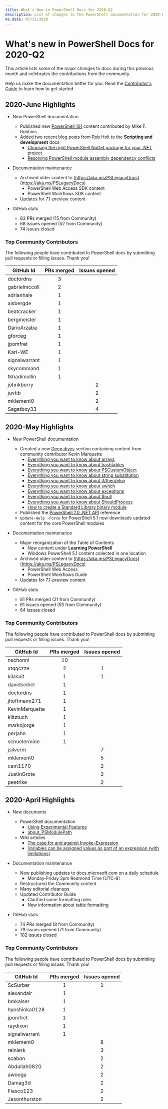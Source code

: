 ```yaml
---
title: What's New in PowerShell Docs for 2020-Q2
description: List of changes to the PowerShell documentation for 2020-Q2
ms.date: 07/31/2020
---
```


# What's new in PowerShell Docs for 2020-Q2

This article lists some of the major changes to docs during this previous month and celebrates the
contributions from the community.

Help us make the documentation better for you. Read the [Contributor's Guide][contrib] to learn how
to get started.

## 2020-June Highlights

- New PowerShell documentation
  - Published new [PowerShell 101](../learn/ps101/00-introduction.md) content contributed by Mike F.
    Robbins
  - Added two recent blog posts from Rob Holt to the **Scripting and development** docs
    - [Choosing the right PowerShell NuGet package for your .NET project](/powershell/scripting/dev-cross-plat/choosing-the-right-nuget-package)
    - [Resolving PowerShell module assembly dependency conflicts](/powershell/scripting/dev-cross-plat/resolving-dependency-conflicts)
- Documentation maintenance
  - Archived older content to [https://aka.ms/PSLegacyDocs](https://aka.ms/PSLegacyDocs)
    - PowerShell Web Access SDK content
    - PowerShell Workflows SDK content
  - Updates for 7.1-preview content

- GitHub stats
  - 83 PRs merged (15 from Community)
  - 68 issues opened (52 from Community)
  - 74 issues closed

### Top Community Contributors

The following people have contributed to PowerShell docs by submitting pull requests or filling
issues. Thank you!

|   GitHub Id   | PRs merged | Issues opened |
| ------------- | :--------: | :-----------: |
| doctordns     |     3      |               |
| gabrielmccoll |     2      |               |
| adrianhale    |     1      |               |
| aisbergde     |     1      |               |
| beatcracker   |     1      |               |
| bergmeister   |     1      |               |
| DarioArzaba   |     1      |               |
| gforceg       |     1      |               |
| jpomfret      |     1      |               |
| Karl-WE       |     1      |               |
| signalwarrant |     1      |               |
| skycommand    |     1      |               |
| tkhadimullin  |     1      |               |
| johnkberry    |            |       2       |
| juvtib        |            |       2       |
| mklement0     |            |       2       |
| Sagatboy33    |            |       4       |

## 2020-May Highlights

- New PowerShell documentation
  - Created a new [Deep dives](../learn/deep-dives/overview.md) section containing content from
    community contributor Kevin Marquette
    - [Everything you want to know about arrays](../learn/deep-dives/everything-about-arrays.md)
    - [Everything you want to know about hashtables](../learn/deep-dives/everything-about-hashtable.md)
    - [Everything you want to know about PSCustomObject](../learn/deep-dives/everything-about-pscustomobject.md)
    - [Everything you want to know about string substitution](../learn/deep-dives/everything-about-string-substitutions.md)
    - [Everything you want to know about if/then/else](../learn/deep-dives/everything-about-if.md)
    - [Everything you want to know about switch](../learn/deep-dives/everything-about-switch.md)
    - [Everything you want to know about exceptions](../learn/deep-dives/everything-about-exceptions.md)
    - [Everything you want to know about $null](../learn/deep-dives/everything-about-null.md)
    - [Everything you want to know about ShouldProcess](../learn/deep-dives/everything-about-shouldprocess.md)
    - [How to create a Standard Library binary module](../dev-cross-plat/create-standard-library-binary-module.md)
  - Published the [PowerShell 7.0 .NET API](/dotnet/api/?view=powershellsdk-7.0.0)
    reference
  - `Update-Help -Force` for PowerShell 5.1 now downloads updated content for the core PowerShell
    modules
- Documentation maintenance
  - Major reorganization of the Table of Contents
    - New content under **Learning PowerShell**
    - Windows PowerShell 5.1 content collected in one location
  - Archived older content to [https://aka.ms/PSLegacyDocs](https://aka.ms/PSLegacyDocs)
    - PowerShell Web Access
    - PowerShell Workflows Guide
  - Updates for 7.1-preview content

- GitHub stats
  - 81 PRs merged (21 from Community)
  - 61 issues opened (53 from Community)
  - 64 issues closed

### Top Community Contributors

The following people have contributed to PowerShell docs by submitting pull requests or filling
issues. Thank you!

|   GitHub Id    | PRs merged | Issues opened |
| -------------- | :--------: | :-----------: |
| nschonni       |     10     |               |
| xtqqczze       |     2      |       1       |
| kilasuit       |     1      |       1       |
| davidseibel    |     1      |               |
| doctordns      |     1      |               |
| jhoffmann271   |     1      |               |
| KevinMarquette |     1      |               |
| klitztuch      |     1      |               |
| markojorge     |     1      |               |
| perjahn        |     1      |               |
| schuelermine   |     1      |               |
| jsilverm       |            |       7       |
| mklement0      |            |       5       |
| cam1170        |            |       2       |
| JustinGrote    |            |       2       |
| peetrike       |            |       2       |

## 2020-April Highlights

- New documents
  - PowerShell documentation
    - [Using Experimental Features](/powershell/scripting/whats-new/experimental-features)
    - [about_PSModulePath](/powershell/module/microsoft.powershell.core/about/about_psmodulepath)
  - Wiki articles
    - [The case for and against Invoke-Expression](https://github.com/MicrosoftDocs/PowerShell-Docs/wiki/The-case-for-and-against-Invoke-Expression)
    - [Variables can be assigned values as part of an expression (with limitations)](https://github.com/MicrosoftDocs/PowerShell-Docs/wiki/Variables-can-be-assigned-values-as-part-of-an-expression-(with-limitations))

- Documentation maintenance
  - Now publishing updates to docs.microsoft.com on a daily schedule
    - Monday-Friday 3pm Redmond Time (UTC-8)
  - Restructured the Community content
  - Many editorial cleanups
  - Updated Contributor Guide
    - Clarified some formatting rules
    - New information about table formatting

- GitHub stats
  - 74 PRs merged (8 from Community)
  - 79 issues opened (71 from Community)
  - 102 issues closed

### Top Community Contributors

The following people have contributed to PowerShell docs by submitting pull requests or filling
issues. Thank you!

|   GitHub Id   | PRs merged | Issues opened |
| ------------- | :--------: | :-----------: |
| ScSurber      |     1      |       1       |
| alexandair    |     1      |               |
| bmkaiser      |     1      |               |
| hyoshioka0128 |     1      |               |
| jpomfret      |     1      |               |
| raydixon      |     1      |               |
| signalwarrant |     1      |               |
| mklement0     |            |       8       |
| reinierk      |            |       3       |
| scabon        |            |       2       |
| Abdullah0820  |            |       2       |
| awooga        |            |       2       |
| Damag3d       |            |       2       |
| Fiasco123     |            |       2       |
| Jasonthurston |            |       2       |

<!-- Link references -->
[contrib]: contributing/overview.md
